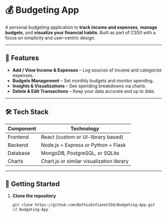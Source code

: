 # 💰 Budgeting App

A personal budgeting application to **track income and expenses**, **manage budgets**, and **visualize your financial habits**. Built as part of CS50 with a focus on simplicity and user-centric design.

---

## 🔧 Features

- **Add / View Income & Expenses** – Log sources of income and categorize expenses.
- **Budgets Management** – Set monthly budgets and monitor spending.
- **Insights & Visualizations** – See spending breakdowns via charts.
- **Delete & Edit Transactions** – Keep your data accurate and up to date.

---

## 🛠️ Tech Stack

| Component    | Technology                                    |
|--------------|-----------------------------------------------|
| Frontend     | React (custom or UI-library based)            |
| Backend      | Node.js + Express *or* Python + Flask         |
| Database     | MongoDB, PostgreSQL, or SQLite                |
| Charts       | Chart.js or similar visualization library     |

---

## 🚀 Getting Started

1. **Clone the repository**  
   ```bash
   git clone https://github.com/BelhiaSofianeCS50/Budgeting-App.git
   cd Budgeting-App
